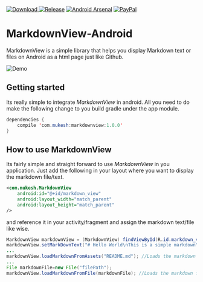 [ ![Download](https://api.bintray.com/packages/mukeshsolanki/maven/markdownview/images/download.svg) ](https://bintray.com/mukeshsolanki/maven/markdownview/_latestVersion)
[![Release](https://jitpack.io/v/mukeshsolanki/MarkdownView-Android.svg)](https://jitpack.io/#mukeshsolanki/MarkdownView-Android/)
[![Android Arsenal](https://img.shields.io/badge/Android%20Arsenal-MarkdownView--Android-brightgreen.svg?style=flat)](http://android-arsenal.com/details/1/3980)
[ ![PayPal](https://img.shields.io/badge/paypal-donate-yellow.svg) ](https://www.paypal.me/mukeshsolanki)
# MarkdownView-Android
MarkdownView is a simple library that helps you display Markdown text or files on Android as a html page just like Github.

![Demo](https://raw.githubusercontent.com/mukeshsolanki/MarkdownView-Android/master/Screenshots/demo.gif)

## Getting started

Its really simple to integrate *MarkdownView* in android. All you need to do make the following change to you build gradle under the app module.
```Java
dependencies { 
    compile 'com.mukesh:markdownview:1.0.0'
}
```

## How to use MarkdownView

Its fairly simple and straight forward to use *MarkdownView* in you application. Just add the following in your layout where you want to display the markdown file/text.

```XML
<com.mukesh.MarkdownView
    android:id="@+id/markdown_view"
    android:layout_width="match_parent"
    android:layout_height="match_parent"
/>
```

and reference it in your activity/fragment and assign the markdown text/file like wise.
```Java
MarkdownView markdownView = (MarkdownView) findViewById(R.id.markdown_view);
markdownView.setMarkDownText("# Hello World\nThis is a simple markdown"); //Displays markdown text
...
markdownView.loadMarkdownFromAssets("README.md"); //Loads the markdown file from the assets folder
...
File markdownFile=new File("filePath");
markdownView.loadMarkdownFromFile(markdownFile); //Loads the markdown file.
```
